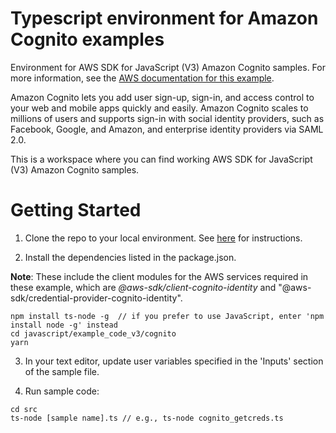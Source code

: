# Typescript environment for Amazon Cognito examples
Environment for AWS SDK for JavaScript (V3) Amazon Cognito samples. For more information, see the [AWS documentation for this example](https://docs.aws.amazon.com/sdk-for-javascript/v3/developer-guide/getting-started-nodejs.html).

Amazon Cognito lets you add user sign-up, sign-in, and access control to your web and mobile apps quickly and easily. Amazon Cognito scales to millions of users and supports sign-in with social identity providers, such as Facebook, Google, and Amazon, and enterprise identity providers via SAML 2.0.

This is a workspace where you can find working AWS SDK for JavaScript (V3) Amazon Cognito samples. 

# Getting Started

1. Clone the repo to your local environment. See [here](https://docs.github.com/en/github/creating-cloning-and-archiving-repositories/cloning-a-repository) for instructions.

1. Install the dependencies listed in the package.json.

**Note**: These include the client modules for the AWS services required in these example, 
which are *@aws-sdk/client-cognito-identity* and "@aws-sdk/credential-provider-cognito-identity".
```
npm install ts-node -g  // if you prefer to use JavaScript, enter 'npm install node -g' instead
cd javascript/example_code_v3/cognito 
yarn
```

3. In your text editor, update user variables specified in the 'Inputs' section of the sample file.

4. Run sample code:
```
cd src
ts-node [sample name].ts // e.g., ts-node cognito_getcreds.ts
```
